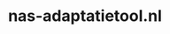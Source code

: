 ---
layout: post
title: "nas-adaptatietool.nl"
internal_url: "/dutchgov/nas-adaptatietool.nl.html"
subdomains_count: 2
all_subdomains_count: 2
urls_count: 2
ssl_rank: 0
http_rank: 40
url_link: /data/nas-adaptatietool.nl/urls.txt
all_subdomains_link: /data/nas-adaptatietool.nl/all_subdomains.txt
subdomains_link: /data/nas-adaptatietool.nl/subdomains.txt
categories: dutchgov
---